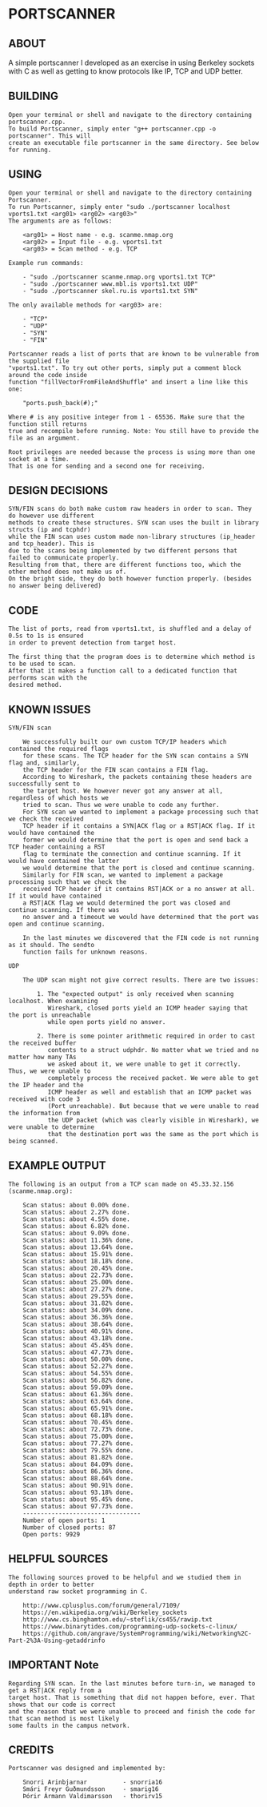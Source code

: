 # PORTSCANNER

## ABOUT
A simple portscanner I developed as an exercise in using Berkeley sockets with C as well as getting to know protocols like IP, TCP and UDP better.

## BUILDING

    Open your terminal or shell and navigate to the directory containing portscanner.cpp.
    To build Portscanner, simply enter "g++ portscanner.cpp -o portscanner". This will
    create an executable file portscanner in the same directory. See below for running.

## USING

    Open your terminal or shell and navigate to the directory containing Portscanner.
    To run Portscanner, simply enter "sudo ./portscanner localhost vports1.txt <arg01> <arg02> <arg03>"
    The arguments are as follows:

        <arg01> = Host name - e.g. scanme.nmap.org
        <arg02> = Input file - e.g. vports1.txt
        <arg03> = Scan method - e.g. TCP

    Example run commands:

        - "sudo ./portscanner scanme.nmap.org vports1.txt TCP"
        - "sudo ./portscanner www.mbl.is vports1.txt UDP"
        - "sudo ./portscanner skel.ru.is vports1.txt SYN"

    The only available methods for <arg03> are:

        - "TCP"
        - "UDP"
        - "SYN"
        - "FIN"

    Portscanner reads a list of ports that are known to be vulnerable from the supplied file
    "vports1.txt". To try out other ports, simply put a comment block around the code inside
    function "fillVectorFromFileAndShuffle" and insert a line like this one:

        "ports.push_back(#);" 
        
    Where # is any positive integer from 1 - 65536. Make sure that the function still returns
    true and recompile before running. Note: You still have to provide the file as an argument.

    Root privileges are needed because the process is using more than one socket at a time.
    That is one for sending and a second one for receiving.

## DESIGN DECISIONS

    SYN/FIN scans do both make custom raw headers in order to scan. They do however use different
    methods to create these structures. SYN scan uses the built in library structs (ip and tcphdr)
    while the FIN scan uses custom made non-library structures (ip_header and tcp_header). This is
    due to the scans being implemented by two different persons that failed to communicate properly.
    Resulting from that, there are different functions too, which the other method does not make us of.
    On the bright side, they do both however function properly. (besides no answer being delivered)

## CODE
    
    The list of ports, read from vports1.txt, is shuffled and a delay of 0.5s to 1s is ensured
    in order to prevent detection from target host.

    The first thing that the program does is to determine which method is to be used to scan.
    After that it makes a function call to a dedicated function that performs scan with the
    desired method.

## KNOWN ISSUES

    SYN/FIN scan
    
        We successfully built our own custom TCP/IP headers which contained the required flags
        for these scans. The TCP header for the SYN scan contains a SYN flag and, similarly,
        the TCP header for the FIN scan contains a FIN flag. 
        According to Wireshark, the packets containing these headers are successfully sent to
        the target host. We however never got any answer at all, regardless of which hosts we
        tried to scan. Thus we were unable to code any further.
        For SYN scan we wanted to implement a package processing such that we check the received
        TCP header if it contains a SYN|ACK flag or a RST|ACK flag. If it would have contained the
        former we would determine that the port is open and send back a TCP header containing a RST
        flag to terminate the connection and continue scanning. If it would have contained the latter
        we would determine that the port is closed and continue scanning.
        Similarly for FIN scan, we wanted to implement a package processing such that we check the
        received TCP header if it contains RST|ACK or a no answer at all. If it would have contained
        a RST|ACK flag we would determined the port was closed and continue scanning. If there was
        no answer and a timeout we would have determined that the port was open and continue scanning.

        In the last minutes we discovered that the FIN code is not running as it should. The sendto
        function fails for unknown reasons. 

    UDP

        The UDP scan might not give correct results. There are two issues:

            1. The "expected output" is only received when scanning localhost. When examining
               Wireshark, closed ports yield an ICMP header saying that the port is unreachable
               while open ports yield no answer.

            2. There is some pointer arithmetic required in order to cast the received buffer
               contents to a struct udphdr. No matter what we tried and no matter how many TAs
               we asked about it, we were unable to get it correctly. Thus, we were unable to
               completely process the received packet. We were able to get the IP header and the
               ICMP header as well and establish that an ICMP packet was received with code 3
               (Port unreachable). But because that we were unable to read the information from
               the UDP packet (which was clearly visible in Wireshark), we were unable to determine
               that the destination port was the same as the port which is being scanned.

## EXAMPLE OUTPUT

    The following is an output from a TCP scan made on 45.33.32.156 (scanme.nmap.org):

        Scan status: about 0.00% done.
        Scan status: about 2.27% done.
        Scan status: about 4.55% done.
        Scan status: about 6.82% done.
        Scan status: about 9.09% done.
        Scan status: about 11.36% done.
        Scan status: about 13.64% done.
        Scan status: about 15.91% done.
        Scan status: about 18.18% done.
        Scan status: about 20.45% done.
        Scan status: about 22.73% done.
        Scan status: about 25.00% done.
        Scan status: about 27.27% done.
        Scan status: about 29.55% done.
        Scan status: about 31.82% done.
        Scan status: about 34.09% done.
        Scan status: about 36.36% done.
        Scan status: about 38.64% done.
        Scan status: about 40.91% done.
        Scan status: about 43.18% done.
        Scan status: about 45.45% done.
        Scan status: about 47.73% done.
        Scan status: about 50.00% done.
        Scan status: about 52.27% done.
        Scan status: about 54.55% done.
        Scan status: about 56.82% done.
        Scan status: about 59.09% done.
        Scan status: about 61.36% done.
        Scan status: about 63.64% done.
        Scan status: about 65.91% done.
        Scan status: about 68.18% done.
        Scan status: about 70.45% done.
        Scan status: about 72.73% done.
        Scan status: about 75.00% done.
        Scan status: about 77.27% done.
        Scan status: about 79.55% done.
        Scan status: about 81.82% done.
        Scan status: about 84.09% done.
        Scan status: about 86.36% done.
        Scan status: about 88.64% done.
        Scan status: about 90.91% done.
        Scan status: about 93.18% done.
        Scan status: about 95.45% done.
        Scan status: about 97.73% done.
        ---------------------------------
        Number of open ports: 1
        Number of closed ports: 87
        Open ports: 9929

## HELPFUL SOURCES

    The following sources proved to be helpful and we studied them in depth in order to better
    understand raw socket programming in C.

        http://www.cplusplus.com/forum/general/7109/
        https://en.wikipedia.org/wiki/Berkeley_sockets
        http://www.cs.binghamton.edu/~steflik/cs455/rawip.txt
        https://www.binarytides.com/programming-udp-sockets-c-linux/
        https://github.com/angrave/SystemProgramming/wiki/Networking%2C-Part-2%3A-Using-getaddrinfo

## IMPORTANT Note

    Regarding SYN scan. In the last minutes before turn-in, we managed to get a RST|ACK reply from a 
    target host. That is something that did not happen before, ever. That shows that our code is correct
    and the reason that we were unable to proceed and finish the code for that scan method is most likely
    some faults in the campus network.

## CREDITS

    Portscanner was designed and implemented by:

        Snorri Arinbjarnar          - snorria16
        Smári Freyr Guðmundsson     - smarig16
        Þórir Ármann Valdimarsson   - thorirv15
